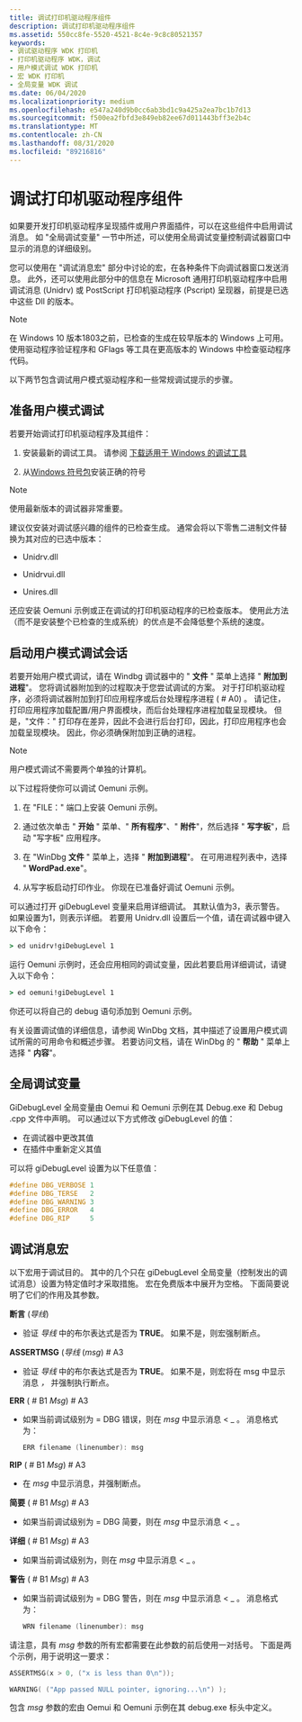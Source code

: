```yaml
---
title: 调试打印机驱动程序组件
description: 调试打印机驱动程序组件
ms.assetid: 550cc8fe-5520-4521-8c4e-9c8c80521357
keywords:
- 调试驱动程序 WDK 打印机
- 打印机驱动程序 WDK，调试
- 用户模式调试 WDK 打印机
- 宏 WDK 打印机
- 全局变量 WDK 调试
ms.date: 06/04/2020
ms.localizationpriority: medium
ms.openlocfilehash: e547a240d9b0cc6ab3bd1c9a425a2ea7bc1b7d13
ms.sourcegitcommit: f500ea2fbfd3e849eb82ee67d011443bff3e2b4c
ms.translationtype: MT
ms.contentlocale: zh-CN
ms.lasthandoff: 08/31/2020
ms.locfileid: "89216816"
---
```

# <a name="debugging-printer-driver-components"></a>调试打印机驱动程序组件

如果要开发打印机驱动程序呈现插件或用户界面插件，可以在这些组件中启用调试消息。 如 "全局调试变量" 一节中所述，可以使用全局调试变量控制调试器窗口中显示的消息的详细级别。

您可以使用在 "调试消息宏" 部分中讨论的宏，在各种条件下向调试器窗口发送消息。 此外，还可以使用此部分中的信息在 Microsoft 通用打印机驱动程序中启用调试消息 (Unidrv) 或 PostScript 打印机驱动程序 (Pscript) 呈现器，前提是已选中这些 Dll 的版本。

> [!NOTE]
> 在 Windows 10 版本1803之前，已检查的生成在较早版本的 Windows 上可用。
> 使用驱动程序验证程序和 GFlags 等工具在更高版本的 Windows 中检查驱动程序代码。

以下两节包含调试用户模式驱动程序和一些常规调试提示的步骤。

## <a name="preparing-for-user-mode-debugging"></a>准备用户模式调试

若要开始调试打印机驱动程序及其组件：

1. 安装最新的调试工具。 请参阅 [下载适用于 Windows 的调试工具](../debugger/debugger-download-tools.md)

1. 从[Windows 符号包](../debugger/debugger-download-symbols.md)安装正确的符号

> [!NOTE]
> 使用最新版本的调试器非常重要。

建议仅安装对调试感兴趣的组件的已检查生成。 通常会将以下零售二进制文件替换为其对应的已选中版本：

- Unidrv.dll

- Unidrvui.dll

- Unires.dll

还应安装 Oemuni 示例或正在调试的打印机驱动程序的已检查版本。 使用此方法（而不是安装整个已检查的生成系统）的优点是不会降低整个系统的速度。

## <a name="starting-a-user-mode-debugging-session"></a>启动用户模式调试会话

若要开始用户模式调试，请在 Windbg 调试器中的 " **文件** " 菜单上选择 " **附加到进程**"。 您将调试器附加到的过程取决于您尝试调试的方案。 对于打印机驱动程序，必须将调试器附加到打印应用程序或后台处理程序进程 ( # A0) 。 请记住，打印应用程序加载配置/用户界面模块，而后台处理程序进程加载呈现模块。 但是，"文件：" 打印存在差异，因此不会进行后台打印，因此，打印应用程序也会加载呈现模块。 因此，你必须确保附加到正确的进程。

> [!NOTE]
> 用户模式调试不需要两个单独的计算机。

以下过程将使你可以调试 Oemuni 示例。

1. 在 "FILE：" 端口上安装 Oemuni 示例。

1. 通过依次单击 " **开始** " 菜单、" **所有程序**"、" **附件**"，然后选择 " **写字板**"，启动 "写字板" 应用程序。

1. 在 "WinDbg **文件** " 菜单上，选择 " **附加到进程**"。 在可用进程列表中，选择 " **WordPad.exe**"。

1. 从写字板启动打印作业。 你现在已准备好调试 Oemuni 示例。

可以通过打开 giDebugLevel 变量来启用详细调试。 其默认值为3，表示警告。 如果设置为1，则表示详细。 若要用 Unidrv.dll 设置后一个值，请在调试器中键入以下命令：

```cmd
> ed unidrv!giDebugLevel 1
```

运行 Oemuni 示例时，还会应用相同的调试变量，因此若要启用详细调试，请键入以下命令：

```cmd
> ed oemuni!giDebugLevel 1
```

你还可以将自己的 debug 语句添加到 Oemuni 示例。

有关设置调试值的详细信息，请参阅 WinDbg 文档，其中描述了设置用户模式调试所需的可用命令和概述步骤。 若要访问文档，请在 WinDbg 的 " **帮助** " 菜单上选择 " **内容**"。

## <a name="global-debug-variable"></a>全局调试变量

GiDebugLevel 全局变量由 Oemui 和 Oemuni 示例在其 Debug.exe 和 Debug .cpp 文件中声明。 可以通过以下方式修改 giDebugLevel 的值：

- 在调试器中更改其值
- 在插件中重新定义其值

可以将 giDebugLevel 设置为以下任意值：

```cpp
#define DBG_VERBOSE 1
#define DBG_TERSE   2
#define DBG_WARNING 3
#define DBG_ERROR   4
#define DBG_RIP     5
```

## <a name="debug-message-macros"></a>调试消息宏

以下宏用于调试目的。 其中的几个只在 giDebugLevel 全局变量（控制发出的调试消息）设置为特定值时才采取措施。 宏在免费版本中展开为空格。 下面简要说明了它们的作用及其参数。

**断言** (*导线*) 

- 验证 *导线* 中的布尔表达式是否为 **TRUE**。 如果不是，则宏强制断点。

**ASSERTMSG** (*导线* (*msg*) # A3

- 验证 *导线* 中的布尔表达式是否为 **TRUE**。 如果不是，则宏将在 msg 中显示消息 *，* 并强制执行断点。

**ERR** ( # B1 *Msg*) # A3

- 如果当前调试级别为 = DBG 错误，则在 *msg* 中显示消息 &lt; \_ 。 消息格式为：

    ```cpp
    ERR filename (linenumber): msg
    ```

**RIP** ( # B1 *Msg*) # A3

- 在 *msg* 中显示消息，并强制断点。

**简要** ( # B1 *Msg*) # A3

- 如果当前调试级别为 = DBG 简要，则在 *msg* 中显示消息 &lt; \_ 。

**详细** ( # B1 *Msg*) # A3

- 如果当前调试级别为，则在 *msg* 中显示消息 &lt; \_ 。

**警告** ( # B1 *Msg*) # A3

- 如果当前调试级别为 = DBG 警告，则在 *msg* 中显示消息 &lt; \_ 。 消息格式为：

    ```cpp
    WRN filename (linenumber): msg
    ```

请注意，具有 *msg* 参数的所有宏都需要在此参数的前后使用一对括号。 下面是两个示例，用于说明这一要求：

```cpp
ASSERTMSG(x > 0, ("x is less than 0\n"));
```

```cpp
WARNING( ("App passed NULL pointer, ignoring...\n") );
```

包含 *msg* 参数的宏由 Oemui 和 Oemuni 示例在其 debug.exe 标头中定义。